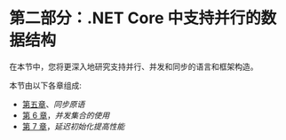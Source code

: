 # 第二部分：.NET Core 中支持并行的数据结构

在本节中，您将更深入地研究支持并行、并发和同步的语言和框架构造。

本节由以下各章组成:

*   [第五章](05.html)、*同步原语*
*   [第 6 章](06.html)，*并发集合的使用*
*   [第 7 章](07.html)，*延迟初始化提高性能*